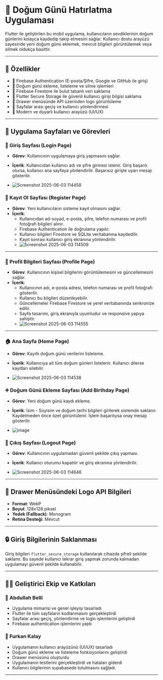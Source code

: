# 🎉 Doğum Günü Hatırlatma Uygulaması

Flutter ile geliştirilen bu mobil uygulama, kullanıcıların sevdiklerinin doğum günlerini kolayca kaydedip takip etmesini sağlar. Kullanıcı dostu arayüzü sayesinde yeni doğum günü eklemek, mevcut bilgileri görüntülemek veya silmek oldukça basittir.

---

## 📲 Özellikler

- 🔐 Firebase Authentication (E-posta/Şifre, Google ve GitHub ile giriş)
- 📝 Doğum günü ekleme, listeleme ve silme işlemleri
- 📂 Firebase Firestore ile bulut tabanlı veri saklama
- 🧾 Flutter Secure Storage ile güvenli kullanıcı girişi bilgisi saklama
- 📸 Drawer menüsünde API üzerinden logo görüntüleme
- 🧭 Sayfalar arası geçiş ve kullanıcı yönlendirmesi
- 📱 Modern ve duyarlı kullanıcı arayüzü (UI/UX)

---

## 📄 Uygulama Sayfaları ve Görevleri

### 🔑 Giriş Sayfası (Login Page)

- **Görev**: Kullanıcının uygulamaya giriş yapmasını sağlar.
- **İçerik**: Kullanıcıdan kullanıcı adı ve şifre girmesi istenir. Giriş başarılı olursa, kullanıcı ana sayfaya yönlendirilir. Başarısız girişte uyarı mesajı gösterilir.

- ![Screenshot 2025-06-03 114458](https://github.com/user-attachments/assets/fbfad636-b9b3-4fd3-8ec2-c57eb8bca329)

### 📝 Kayıt Ol Sayfası (Register Page)

- **Görev**: Yeni kullanıcıların sisteme kayıt olmasını sağlar.
- **İçerik**:
  - Kullanıcıdan ad-soyad, e-posta, şifre, telefon numarası ve profil fotoğrafı bilgileri alınır.
  - Firebase Authentication ile doğrulama yapılır.
  - Kullanıcı bilgileri Firestore ve SQLite veritabanına kaydedilir.
  - Kayıt sonrası kullanıcı giriş ekranına yönlendirilir.
  - ![Screenshot 2025-06-03 114509](https://github.com/user-attachments/assets/c1511486-b839-4c9b-9235-dccb455f6609)

---

### 👤 Profil Bilgileri Sayfası (Profile Page)

- **Görev**: Kullanıcının kişisel bilgilerini görüntülemesini ve güncellemesini sağlar.
- **İçerik**:
  - Kullanıcının adı, e-posta adresi, telefon numarası ve profil fotoğrafı gösterilir.
  - Kullanıcı bu bilgileri düzenleyebilir.
  - Güncellemeler Firebase Firestore ve yerel veritabanında senkronize edilir.
  - Sayfa tasarımı, giriş ekranıyla uyumludur ve responsive yapıya sahiptir.
  - ![Screenshot 2025-06-03 114555](https://github.com/user-attachments/assets/e991500b-0757-4b10-9d5c-e3292a144501)

---

### 🏠 Ana Sayfa (Home Page)

- **Görev**: Kayıtlı doğum günü verilerini listeleme.
- **İçerik**: Kullanıcıya ait tüm doğum günleri listelenir. Kullanıcı dilerse kayıtları silebilir.

- ![Screenshot 2025-06-03 114538](https://github.com/user-attachments/assets/18d15b13-3b32-4d2f-bde8-75d01c72ee8e)


### ➕ Doğum Günü Ekleme Sayfası (Add Birthday Page)

- **Görev**: Yeni doğum günü kaydı ekleme.
- **İçerik**: İsim - Soyisim ve doğum tarihi bilgileri girilerek sistemde saklanır. Kaydetmeden önce özet görüntülenir. İşlem başarılıysa onay mesajı gösterilir.

- ![image](https://github.com/user-attachments/assets/71ee1343-ca01-4209-9719-3fed66e8f4a2)


### 🚪 Çıkış Sayfası (Logout Page)

- **Görev**: Kullanıcının uygulamadan güvenli şekilde çıkış yapması.
- **İçerik**: Kullanıcı oturumu kapatılır ve giriş ekranına yönlendirilir.

- ![Screenshot 2025-06-03 114646](https://github.com/user-attachments/assets/80a618b2-db60-4323-8bcf-ea0c5ccc654b)


---

## 🧭 Drawer Menüsündeki Logo API Bilgileri

- **Format**: WebP  
- **Boyut**: 128x128 piksel  
- **Yedek (Fallback)**: Monogram  
- **Retina Desteği**: Mevcut

---

## 🔒 Giriş Bilgilerinin Saklanması

Giriş bilgileri `flutter_secure_storage` kullanılarak cihazda şifreli şekilde saklanır. Bu sayede kullanıcı tekrar giriş yapmak zorunda kalmadan uygulamayı güvenli şekilde kullanabilir.

---

## 👨‍💻 Geliştirici Ekip ve Katkıları

### 👤 Abdullah Belli
- Uygulama mimarisi ve genel işleyişi tasarladı  
- Flutter ile tüm sayfaların kodlanmasını gerçekleştirdi  
- Sayfalar arası geçiş, yönlendirme ve login işlemlerini geliştirdi
- Firebase authentication işlemlerini yaptı

### 👤 Furkan Kalay
- Uygulamanın kullanıcı arayüzünü (UI/UX) tasarladı  
- Doğum günü ekleme ve listeleme fonksiyonlarını geliştirdi  
- Drawer menüsünü oluşturdu  
- Uygulamanın testlerini gerçekleştirdi ve hataları giderdi
- Kullanıcı bilgilerinin supabasede tutulmasını sağladı.




---





